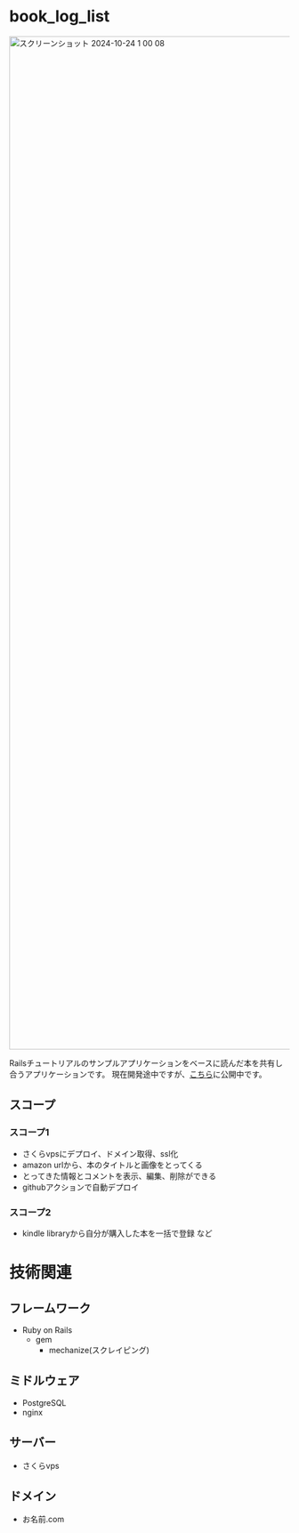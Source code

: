 # book_log_list
<img width="1822" alt="スクリーンショット 2024-10-24 1 00 08" src="https://github.com/user-attachments/assets/fa996050-b13c-41b9-b7e1-2a88e32b14b4">

Railsチュートリアルのサンプルアプリケーションをベースに読んだ本を共有し合うアプリケーションです。
現在開発途中ですが、[こちら](https://taruha.site/)に公開中です。

## スコープ
### スコープ1
- さくらvpsにデプロイ、ドメイン取得、ssl化
- amazon urlから、本のタイトルと画像をとってくる
- とってきた情報とコメントを表示、編集、削除ができる
- githubアクションで自動デプロイ
### スコープ2
- kindle libraryから自分が購入した本を一括で登録
など

# 技術関連
## フレームワーク
- Ruby on Rails
  - gem
    - mechanize(スクレイピング)
## ミドルウェア
- PostgreSQL
- nginx
## サーバー
- さくらvps
## ドメイン
- お名前.com
